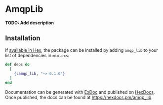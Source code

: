 # AmqpLib

**TODO: Add description**

## Installation

If [available in Hex](https://hex.pm/docs/publish), the package can be installed
by adding `amqp_lib` to your list of dependencies in `mix.exs`:

```elixir
def deps do
  [
    {:amqp_lib, "~> 0.1.0"}
  ]
end
```

Documentation can be generated with [ExDoc](https://github.com/elixir-lang/ex_doc)
and published on [HexDocs](https://hexdocs.pm). Once published, the docs can
be found at <https://hexdocs.pm/amqp_lib>.

